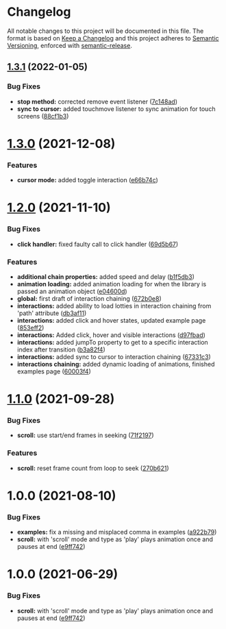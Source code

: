 # Changelog
All notable changes to this project will be documented in this file.
The format is based on [Keep a Changelog](https://keepachangelog.com/en/1.0.0/) and this project adheres to [Semantic Versioning](https://semver.org/spec/v2.0.0.html), enforced with [semantic-release](https://github.com/semantic-release/semantic-release).


## [1.3.1](https://github.com/LottieFiles/lottie-interactivity/compare/v1.3.0...v1.3.1) (2022-01-05)


### Bug Fixes

* **stop method:** corrected remove event listener ([7c148ad](https://github.com/LottieFiles/lottie-interactivity/commit/7c148ad117a0400087c6edf37c346a37ac59eaf0))
* **sync to cursor:** added touchmove listener to sync animation for touch screens ([88cf1b3](https://github.com/LottieFiles/lottie-interactivity/commit/88cf1b3e4973d19e169b708eebde473389864dad))

# [1.3.0](https://github.com/LottieFiles/lottie-interactivity/compare/v1.2.0...v1.3.0) (2021-12-08)


### Features

* **cursor mode:** added toggle interaction ([e66b74c](https://github.com/LottieFiles/lottie-interactivity/commit/e66b74cd242b21e85212815d24f0cb193d63c4c5))

# [1.2.0](https://github.com/LottieFiles/lottie-interactivity/compare/v1.1.0...v1.2.0) (2021-11-10)


### Bug Fixes

* **click handler:** fixed faulty call to click handler ([69d5b67](https://github.com/LottieFiles/lottie-interactivity/commit/69d5b67c2e3c62f8921667007cf22b4da9875fc8))


### Features

* **additional chain properties:** added speed and delay ([b1f5db3](https://github.com/LottieFiles/lottie-interactivity/commit/b1f5db321afb22c82d7bd46ed0171966c0dadd6c))
* **animation loading:** added animation loading for when the library is passed an animation object ([e04600d](https://github.com/LottieFiles/lottie-interactivity/commit/e04600d21c753130938587f8ec0b1976b9b4eecb))
* **global:** first draft of interaction chaining ([672b0e8](https://github.com/LottieFiles/lottie-interactivity/commit/672b0e8a91f1d48584a3bbee7c045604e27cf06b))
* **interactions:** added ability to load lotties in interaction chaining from 'path' attribute ([db3af11](https://github.com/LottieFiles/lottie-interactivity/commit/db3af11c2cf87dc5374b3fbe5f88599106e82bf9))
* **interactions:** added click and hover states, updated example page ([853eff2](https://github.com/LottieFiles/lottie-interactivity/commit/853eff283248949be48bf81a5618eba08dcb1806))
* **interactions:** Added click, hover and visible interactions ([d97fbad](https://github.com/LottieFiles/lottie-interactivity/commit/d97fbad110a7e50ed829c7e3fafe92edbacff648))
* **interactions:** added jumpTo property to get to a specific interaction index after transition ([b3a82f4](https://github.com/LottieFiles/lottie-interactivity/commit/b3a82f45f80f7cd7a1a87bb5658b28f24a05c1ca))
* **interactions:** added sync to cursor to interaction chaining ([67331c3](https://github.com/LottieFiles/lottie-interactivity/commit/67331c3ee1f03bb3527d3552aebcc4558ba984e4))
* **interactions chaining:** added dynamic loading of animations, finished examples page ([60003f4](https://github.com/LottieFiles/lottie-interactivity/commit/60003f4d3951d8e287bcadbe237f39e9e4f183f2))

# [1.1.0](https://github.com/LottieFiles/lottie-interactivity/compare/v1.0.0...v1.1.0) (2021-09-28)


### Bug Fixes

* **scroll:** use start/end frames in seeking ([71f2197](https://github.com/LottieFiles/lottie-interactivity/commit/71f21973334f92e71323a1aa837902ce5b7d406a))


### Features

* **scroll:** reset frame count from loop to seek ([270b621](https://github.com/LottieFiles/lottie-interactivity/commit/270b6216ffd76ec4bfa2d59457c83748bae8e3d7))

# 1.0.0 (2021-08-10)


### Bug Fixes

* **examples:** fix a missing and misplaced comma in examples ([a922b79](https://github.com/LottieFiles/lottie-interactivity/commit/a922b7906383c43ea76f365d52c99a71b8e8989f))
* **scroll:** with 'scroll' mode and type as 'play' plays animation once and pauses at end ([e9ff742](https://github.com/LottieFiles/lottie-interactivity/commit/e9ff74240d1faf6b4385d3f70fd1fa4a8cc81b8d))

# 1.0.0 (2021-06-29)


### Bug Fixes

* **scroll:** with 'scroll' mode and type as 'play' plays animation once and pauses at end ([e9ff742](https://github.com/LottieFiles/lottie-interactivity/commit/e9ff74240d1faf6b4385d3f70fd1fa4a8cc81b8d))
